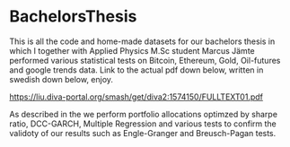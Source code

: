 # BachelorsThesis

This is all the code and home-made datasets for our bachelors thesis in which I together with Applied Physics M.Sc student Marcus Jämte performed various statistical tests on Bitcoin, Ethereum, Gold, Oil-futures and google trends data.
Link to the actual pdf down below, written in swedish down below, enjoy. 

https://liu.diva-portal.org/smash/get/diva2:1574150/FULLTEXT01.pdf

As described in the we perform portfolio allocations optimzed by sharpe ratio, DCC-GARCH, Multiple Regression and various tests to confirm the validoty of our results such as Engle-Granger and Breusch-Pagan tests.
